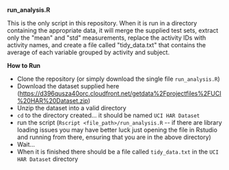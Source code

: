 __run_analysis.R__

This is the only script in this repository.  When it is run in a directory containing the appropriate data, it will merge the supplied test sets, extract only the "mean" and "std" measurements, replace the activity IDs with activity names, and create a file called "tidy_data.txt" that contains the average of each variable grouped by activity and subject.

__How to Run__
* Clone the repository (or simply download the single file `run_analysis.R`)
* Download the dataset supplied here (https://d396qusza40orc.cloudfront.net/getdata%2Fprojectfiles%2FUCI%20HAR%20Dataset.zip)
* Unzip the dataset into a valid directory
* `cd` to the directory created... it should be named `UCI HAR Dataset`
* run the script (`Rscript <file_path>/run_analysis.R` -- if there are library loading issues you may have better luck just opening the file in Rstudio and running from there, ensuring that you are in the above directory)
* Wait...
* When it is finished there should be a file called `tidy_data.txt` in the `UCI HAR Dataset` directory
